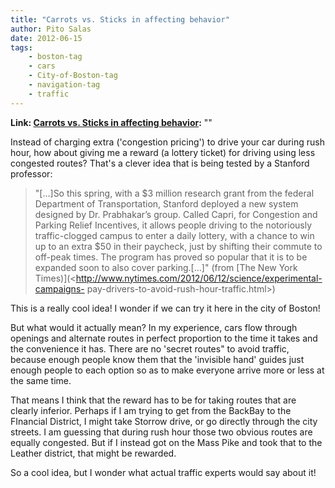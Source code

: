 ```yaml
---
title: "Carrots vs. Sticks in affecting behavior"
author: Pito Salas
date: 2012-06-15
tags:
    - boston-tag
    - cars
    - City-of-Boston-tag
    - navigation-tag
    - traffic
---
```


**Link: [Carrots vs. Sticks in affecting behavior](None):** ""



Instead of charging extra ('congestion pricing') to drive your car during rush
hour, how about giving me a reward (a lottery ticket) for driving using less
congested routes? That's a clever idea that is being tested by a Stanford
professor:

> "[…]So this spring, with a $3 million research grant from the federal
> Department of Transportation, Stanford deployed a new system designed by Dr.
> Prabhakar’s group. Called Capri, for Congestion and Parking Relief
> Incentives, it allows people driving to the notoriously traffic-clogged
> campus to enter a daily lottery, with a chance to win up to an extra $50 in
> their paycheck, just by shifting their commute to off-peak times. The
> program has proved so popular that it is to be expanded soon to also cover
> parking.[…]" (from [The New York
> Times)](<http://www.nytimes.com/2012/06/12/science/experimental-campaigns-
> pay-drivers-to-avoid-rush-hour-traffic.html>)

This is a really cool idea! I wonder if we can try it here in the city of
Boston!

But what would it actually mean? In my experience, cars flow through openings
and alternate routes in perfect proportion to the time it takes and the
convenience it has. There are no 'secret routes" to avoid traffic, because
enough people know them that the 'invisible hand' guides just enough people to
each option so as to make everyone arrive more or less at the same time.

That means I think that the reward has to be for taking routes that are
clearly inferior. Perhaps if I am trying to get from the BackBay to the
FInancial District, I might take Storrow drive, or go directly through the
city streets. I am guessing that during rush hour those two obvious routes are
equally congested. But if I instead got on the Mass Pike and took that to the
Leather district, that might be rewarded.

So a cool idea, but I wonder what actual traffic experts would say about it!


